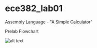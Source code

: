 ece382_lab01
============

Assembly Language - "A Simple Calculator"


Prelab Flowchart

![alt text](https://raw.githubusercontent.com/byarbrough/ece382_lab01/master/FlowChart.jpg "Basic Flowchart")
